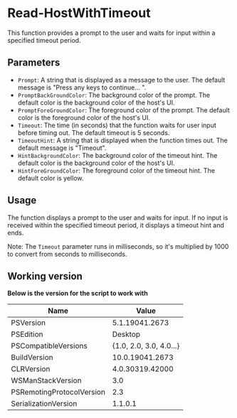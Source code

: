 # Read-HostWithTimeout

This function provides a prompt to the user and waits for input within a specified timeout period.

## Parameters

- `Prompt`: A string that is displayed as a message to the user. The default message is "Press any keys to continue... ".
- `PromptBackGroundColor`: The background color of the prompt. The default color is the background color of the host's UI.
- `PromptForeGroundColor`: The foreground color of the prompt. The default color is the foreground color of the host's UI.
- `Timeout`: The time (in seconds) that the function waits for user input before timing out. The default timeout is 5 seconds.
- `TimeoutHint`: A string that is displayed when the function times out. The default message is "Timeout".
- `HintBackgroundColor`: The background color of the timeout hint. The default color is the background color of the host's UI.
- `HintForeGroundColor`: The foreground color of the timeout hint. The default color is yellow.

## Usage

The function displays a prompt to the user and waits for input. If no input is received within the specified timeout period, it displays a timeout hint and ends.

Note: The `Timeout` parameter runs in milliseconds, so it's multiplied by 1000 to convert from seconds to milliseconds.

## Working version

**Below is the version for the script to work with**

| Name                      | Value                 |
|---------------------------|-----------------------|
| PSVersion                 | 5.1.19041.2673        |
| PSEdition                 | Desktop               |
| PSCompatibleVersions      | {1.0, 2.0, 3.0, 4.0...} |
| BuildVersion              | 10.0.19041.2673       |
| CLRVersion                | 4.0.30319.42000       |
| WSManStackVersion         | 3.0                   |
| PSRemotingProtocolVersion | 2.3                   |
| SerializationVersion      | 1.1.0.1               |
